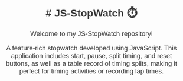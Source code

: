 <div style="text-align: center; font-family: Arial, sans-serif;">
  <h1 style="color: #3A3A3A;"># JS-StopWatch ⏱️</h1>
  <p style="color: #3A3A3A; font-size: 18px;">Welcome to my JS-StopWatch repository!</p>
  <p style="color: #3A3A3A; font-size: 18px;">A feature-rich stopwatch developed using JavaScript. This application includes start, pause, split timing, and reset buttons, as well as a table record of timing splits, making it perfect for timing activities or recording lap times.</p>
</div>

